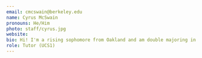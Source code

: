 ```yaml
---
email: cmcswain@berkeley.edu
name: Cyrus McSwain
pronouns: He/Him
photo: staff/cyrus.jpg
website:
bio: Hi! I'm a rising sophomore from Oakland and am double majoring in data science and cognitive science. Some things I love are ice skating, listening to music (especially r&b but literally any genre), finding new food spots, and spending time with friends.
role: Tutor (UCS1)
---
```

